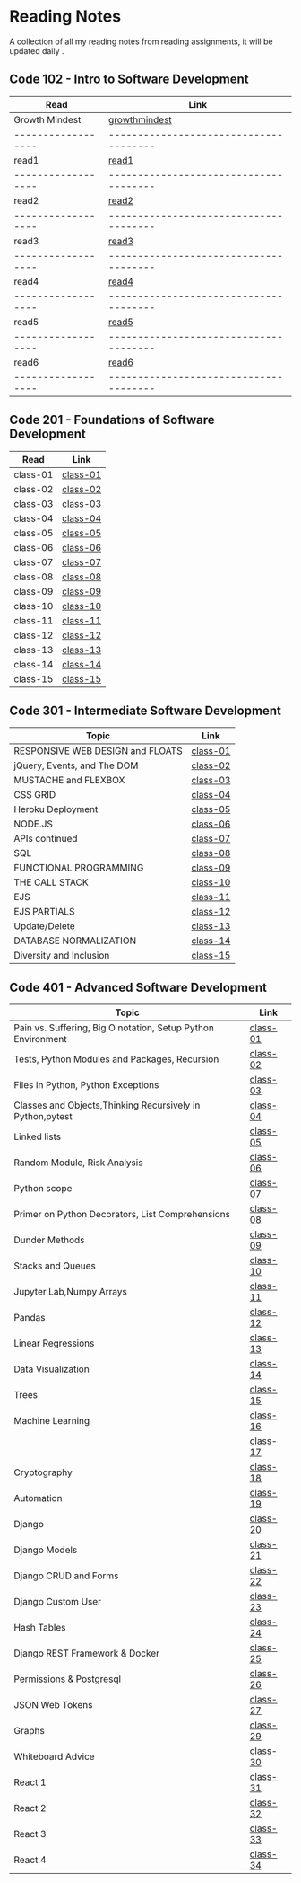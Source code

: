 # Reading Notes

A collection of all my reading notes from reading assignments, it will be updated daily .


## Code 102 - Intro to Software Development



|     Read         |      Link                            |
|------------------|--------------------------------------|
|   Growth Mindest |[growthmindest](102/growthmindest.md) |
|------------------|--------------------------------------|
|    read1         |  [read1](102/read1.md)               |
|------------------|--------------------------------------|
|    read2         |  [read2](102/read2.md)               |
|------------------|--------------------------------------|
|    read3         |  [read3](102/read3.md)               |
|------------------|--------------------------------------|
|    read4         |  [read4](102/read4.md)               |
|------------------|--------------------------------------|
|    read5         |  [read5](102/read5.md)               |
|------------------|--------------------------------------|
|    read6         |  [read6](102/read6.md)               |
|------------------|--------------------------------------|



## Code 201 - Foundations of Software Development


|     Read        |          Link           |
|-----------------|-------------------------|
|  class-01       | [class-01](201/class-01)|    
|  class-02       | [class-02](201/class-02)|
|  class-03       | [class-03](201/class-03)|
|  class-04       | [class-04](201/class-04)|
|  class-05       | [class-05](201/class-05)|
|  class-06       | [class-06](201/class-06)|
|  class-07       | [class-07](201/class-07)|
|  class-08       | [class-08](201/class-08)|
|  class-09       | [class-09](201/class-09)|    
|  class-10       | [class-10](201/class-10)|
|  class-11       | [class-11](201/class-11)|
|  class-12       | [class-12](201/class-12)|
|  class-13       | [class-13](201/class-13)|
|  class-14       | [class-14](201/class-14)|
|  class-15       | [class-15](201/class-15)|


## Code 301 - Intermediate Software Development

|                    Topic                     |         Link            |
|----------------------------------------------|-------------------------|
|      RESPONSIVE WEB DESIGN and FLOATS        | [class-01](301/class-01)|    
|       jQuery, Events, and The DOM            | [class-02](301/class-02)|
|            MUSTACHE and FLEXBOX              | [class-03](301/class-03)|
|                  CSS GRID                    | [class-04](301/class-04)|
|            Heroku Deployment                 | [class-05](301/class-05)|
|                  NODE.JS                     | [class-06](301/class-06)|
|              APIs continued                  | [class-07](301/class-07)|
|                    SQL                       | [class-08](301/class-08)|
|          FUNCTIONAL PROGRAMMING              | [class-09](301/class-09)|    
|               THE CALL STACK                 | [class-10](301/class-10)|
|                    EJS                       | [class-11](301/class-11)|
|                 EJS PARTIALS                 | [class-12](301/class-12)|
|                Update/Delete                 | [class-13](301/class-13)|
|          DATABASE NORMALIZATION              | [class-14](301/class-14)|
|          Diversity and Inclusion             | [class-15](301/class-15)|





## Code 401 - Advanced Software Development

|                              Topic                             |          Link           |
|----------------------------------------------------------------|-------------------------|
| Pain vs. Suffering, Big O notation, Setup Python Environment   | [class-01](401/class-01)|    
|         Tests, Python Modules and Packages, Recursion          | [class-02](401/class-02)|
|                Files in Python, Python Exceptions              | [class-03](401/class-03)|
|   Classes and Objects,Thinking Recursively in Python,pytest    | [class-04](401/class-04)|
|                           Linked lists                         | [class-05](401/class-05)|
|                  Random Module, Risk Analysis                  | [class-06](401/class-06)|
|                            Python scope                        | [class-07](401/class-07)|
|         Primer on Python Decorators, List Comprehensions       | [class-08](401/class-08)|
|                          Dunder Methods                        | [class-09](401/class-09)|    
|                         Stacks and Queues                      | [class-10](401/class-10)|
|                     Jupyter Lab,Numpy Arrays                   | [class-11](401/class-11)|
|                              Pandas                            | [class-12](401/class-12)|
|                        Linear Regressions                      | [class-13](401/class-13)|
|                        Data Visualization                      | [class-14](401/class-14)|
|                               Trees                            | [class-15](401/class-15)|
|                         Machine Learning                       | [class-16](401/class-16)|
|                                                                | [class-17](401/class-17)|
|                           Cryptography                         | [class-18](401/class-18)|
|                            Automation                          | [class-19](401/class-19)|
|                             Django                             | [class-20](401/class-20)|
|                          Django Models                         | [class-21](401/class-21)|
|                      Django CRUD and Forms                     | [class-22](401/class-22)|
|                        Django Custom User                      | [class-23](401/class-23)|
|                          Hash Tables                           | [class-24](401/class-24)|
|                   Django REST Framework & Docker               | [class-25](401/class-25)|
|                       Permissions & Postgresql                 | [class-26](401/class-26)|
|                         JSON Web Tokens                        | [class-27](401/class-27)|
|                              Graphs                            | [class-29](401/class-29)|
|                         Whiteboard Advice                      | [class-30](401/class-30)|
|                              React 1                           | [class-31](401/class-31)|
|                              React 2                           | [class-32](401/class-32)|
|                              React 3                           | [class-33](401/class-33)|
|                              React 4                           | [class-34](401/class-34)|
















